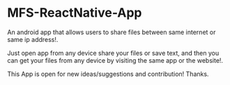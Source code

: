 # MFS-ReactNative-App
An android app that allows users to share files between same internet or same ip address!.



Just open app from any device share your files or save text, and then you can get your files from any device by visiting the same app or the website!. 

This App is open for new ideas/suggestions and contribution! Thanks.
